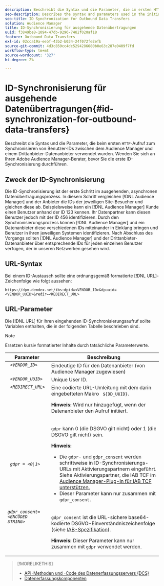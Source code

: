 ```yaml
---
description: Beschreibt die Syntax und die Parameter, die im ersten HTTP-Aufruf zum Synchronisieren von Benutzer-IDs zwischen dem Audience Manager und einem Drittanbieter-Datenanbieter verwendet wurden. Wenden Sie sich an Ihren Adobe Audience Manager-Berater, bevor Sie die erste ID-Synchronisierung durchführen.
seo-description: Describes the syntax and parameters used in the initial HTTP call to synchronize user IDs between Audience Manager and a third-party data provider. Contact your Adobe Audience Manager consultant before attempting your first ID synchronization.
seo-title: ID Synchronization for Outbound Data Transfers
solution: Audience Manager
title: ID-Synchronisierung für ausgehende Datenübertragungen
uuid: f3849be8-1094-47db-9296-7482f020af18
feature: Outbound Data Transfers
exl-id: 02cca19a-eebf-43b2-b034-24f072fe2efb
source-git-commit: 4d3c859cc4dc5294286680b0e63c287e0409f7fd
workflow-type: tm+mt
source-wordcount: '327'
ht-degree: 2%

---
```


# ID-Synchronisierung für ausgehende Datenübertragungen{#id-synchronization-for-outbound-data-transfers}

Beschreibt die Syntax und die Parameter, die beim ersten `HTTP`-Aufruf zum Synchronisieren von Benutzer-IDs zwischen dem Audience Manager und einem Drittanbieter-Datenanbieter verwendet wurden. Wenden Sie sich an Ihren Adobe Audience Manager-Berater, bevor Sie die erste ID-Synchronisierung durchführen.

<!-- c_id_sync_out.xml -->

## Zweck der ID-Synchronisierung

Die ID-Synchronisierung ist der erste Schritt im ausgehenden, asynchronen Datenübertragungsprozess. In diesem Schritt vergleichen [!DNL Audience Manager] und der Anbieter die IDs der jeweiligen Site-Besucher und gleichen diese ab. Beispielsweise kann ein [!DNL Audience Manager] Kunde einen Benutzer anhand der ID 123 kennen. Ihr Datenpartner kann diesen Benutzer jedoch mit der ID 456 identifizieren. Durch den Synchronisierungsprozess können [!DNL Audience Manager] und ein Datenanbieter diese verschiedenen IDs miteinander in Einklang bringen und Benutzer in ihren jeweiligen Systemen identifizieren. Nach Abschluss des Vorgangs sollten [!DNL Audience Manager] und der Drittanbieter-Datenanbieter über entsprechende IDs für jeden einzelnen Benutzer verfügen, der in unseren Netzwerken gesehen wird.

## URL-Syntax

Bei einem ID-Austausch sollte eine ordnungsgemäß formatierte [!DNL URL]-Zeichenfolge wie folgt aussehen:

```
https://dpm.demdex.net/ibs:dpid=<VENDOR_ID>&dpuuid=<VENDOR_UUID>&redir=<REDIRECT_URL>
```

## URL-Parameter

Die [!DNL URL] für Ihren eingehenden ID-Synchronisierungsaufruf sollte Variablen enthalten, die in der folgenden Tabelle beschrieben sind.

>[!NOTE]
>
>Ersetzen kursiv formatierter Inhalte durch tatsächliche Parameterwerte.

<table id="table_EB9F4246E2A34ABB8ED06EA458EB186F"> 
 <thead> 
  <tr> 
   <th colname="col1" class="entry"> Parameter </th> 
   <th colname="col2" class="entry"> Beschreibung </th> 
  </tr> 
 </thead>
 <tbody> 
  <tr valign="top"> 
   <td colname="col1"> <code> <i>&lt;VENDOR_ID&gt;</i> </code> </td> 
   <td colname="col2">Eindeutige ID für den Datenanbieter (von <span class="keyword"> Audience Manager zugewiesen</span>) </td> 
  </tr> 
  <tr valign="top"> 
   <td colname="col1"> <code> <i>&lt;VENDOR_UUID&gt;</i> </code> </td> 
   <td colname="col2"> Unique User ID. </td> 
  </tr> 
  <tr valign="top"> 
   <td colname="col1"> <code> <i>&lt;REDIRECT_URL&gt;</i> </code> </td> 
   <td colname="col2">Eine codierte URL-Umleitung mit dem darin eingebetteten Makro <code> ${DD_UUID}</code>. <p><b>Hinweis:</b> Wird nur hinzugefügt, wenn der Datenanbieter den Aufruf initiiert. </p> </td> 
  </tr> 
    </tr> 
  <tr> 
   <td colname="col1"> <code> <i>gdpr = &lt;0|1&gt;</i> </code> </td> 
   <td colname="col2"> <p><code>gdpr</code> kann 0 (die DSGVO gilt nicht) oder 1 (die DSGVO gilt nicht) sein.</p><p><b>Hinweis:</b> <ul><li>Die <code>gdpr</code>- und <code>gdpr_consent</code> werden schrittweise in ID-Synchronisierungs-URLs mit Aktivierungspartnern eingeführt. Siehe Aktivierungspartner, die IAB TCF im <a href="../../overview/data-security-and-privacy/aam-iab-plugin.md#aam-activation-partners">Audience Manager-Plug-in für IAB TCF unterstützen.</a></li><li>Dieser Parameter kann nur zusammen mit <code>gdpr_consent.</code></li></ul></p></td>
  </tr> 
    </tr> 
  <tr valign="top"> 
   <td colname="col1"> <code><i>gdpr_consent=&lt;ENCODED STRING&gt;</i> </code> </td> 
   <td colname="col2"><p><code>gdpr_consent</code> ist die URL-sichere base64-kodierte DSGVO-Einverständniszeichenfolge (siehe <a href="https://github.com/InteractiveAdvertisingBureau/GDPR-Transparency-and-Consent-Framework/blob/master/URL-based%20Consent%20Passing_%20Framework%20Guidance.md#specifications" format="http" scope="external"> IAB-Spezifikation</a>).</p><p><b>Hinweis:</b> Dieser Parameter kann nur zusammen mit <code>gdpr</code> verwendet werden.</p> </td> 
  </tr> 
 </tbody> 
</table>

>[!MORELIKETHIS]
>
>* [API-Methoden und -Code des Datenerfassungsservers (DCS)](../../api/dcs-intro/dcs-event-calls/dcs-event-calls.md)
>* [Datenerfassungskomponenten](../../reference/system-components/components-data-collection.md)
